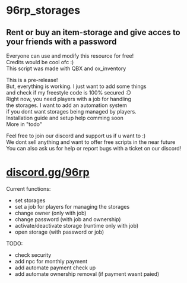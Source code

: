 # 96rp_storages
<h2>Rent or buy an item-storage and give acces to your friends with a password</h2>
<p>
  Everyone can use and modify this resource for free!<br>
  Credits would be cool ofc :)<br>
  This script was made with QBX and ox_inventory
</p>
<p>
  This is a pre-release!<br>
  But, everything is working. I just want to add some things<br>
  and check if my freestyle code is 100% secured :D<br>
  Right now, you need players with a job for handling<br>
  the storages. I want to add an automation system<br>
  if you dont want storages being managed by players.<br>
  Installation guide and setup help comming soon<br>
  More in "todo"
</p>
<p>
   Feel free to join our discord and support us if u want to :)<br>
   We dont sell anything and want to offer free scripts in the near future<br>
   You can also ask us for help or report bugs with a ticket on our discord!
</p>
<h1><a href="https://discord.gg/96rp">discord.gg/96rp</a></h1>
Current functions:
<ul>
   <li>set storages</li>
   <li>set a job for players for managing the storages</li>
   <li>change owner (only with job)</li>
   <li>change password (with job and ownership)</li>
   <li>activate/deactivate storage (runtime only with job)</li>
   <li>open storage (with password or job)</li>
</ul>

TODO:
<ul>
   <li>check security</li>
   <li>add npc for monthly payment</li>
   <li>add automate payment check up</li>
   <li>add automate ownership removal (if payment wasnt paied)</li>
</ul>
